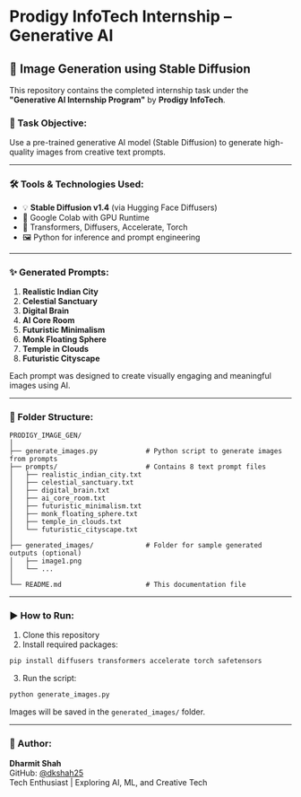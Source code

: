 # Prodigy InfoTech Internship – Generative AI  
## 🧠 Image Generation using Stable Diffusion

This repository contains the completed internship task under the **"Generative AI Internship Program"** by **Prodigy InfoTech**.

### 🎯 Task Objective:
Use a pre-trained generative AI model (Stable Diffusion) to generate high-quality images from creative text prompts.

---

### 🛠️ Tools & Technologies Used:
- 💡 **Stable Diffusion v1.4** (via Hugging Face Diffusers)
- 🚀 Google Colab with GPU Runtime
- 🧠 Transformers, Diffusers, Accelerate, Torch
- 🖼️ Python for inference and prompt engineering

---

### ✨ Generated Prompts:
1. **Realistic Indian City**
2. **Celestial Sanctuary**
3. **Digital Brain**
4. **AI Core Room**
5. **Futuristic Minimalism**
6. **Monk Floating Sphere**
7. **Temple in Clouds**
8. **Futuristic Cityscape**

Each prompt was designed to create visually engaging and meaningful images using AI.

---

### 📁 Folder Structure:
```
PRODIGY_IMAGE_GEN/
│
├── generate_images.py            # Python script to generate images from prompts
├── prompts/                      # Contains 8 text prompt files
│   ├── realistic_indian_city.txt
│   ├── celestial_sanctuary.txt
│   ├── digital_brain.txt
│   ├── ai_core_room.txt
│   ├── futuristic_minimalism.txt
│   ├── monk_floating_sphere.txt
│   ├── temple_in_clouds.txt
│   └── futuristic_cityscape.txt
│
├── generated_images/             # Folder for sample generated outputs (optional)
│   ├── image1.png
│   └── ...
│
└── README.md                     # This documentation file
```

---

### ▶️ How to Run:

1. Clone this repository  
2. Install required packages:

```bash
pip install diffusers transformers accelerate torch safetensors
```

3. Run the script:

```bash
python generate_images.py
```

Images will be saved in the `generated_images/` folder.

---

### 🙌 Author:
**Dharmit Shah**  
GitHub: [@dkshah25](https://github.com/dkshah25)  
Tech Enthusiast | Exploring AI, ML, and Creative Tech  
